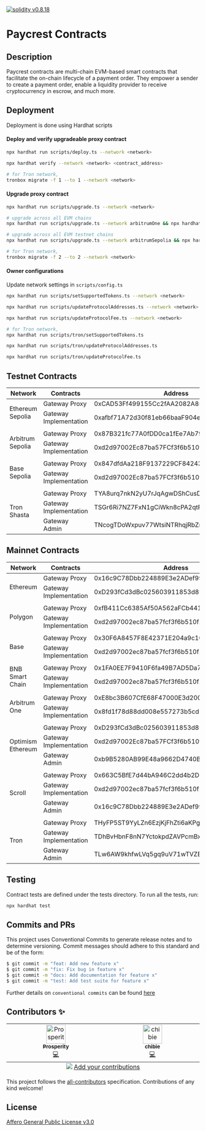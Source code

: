 <a href="https://solidity.readthedocs.io/en/v0.8.18/"><img alt="solidity v0.8.18" src="https://badgen.net/badge/solidity/v0.8.18/blue"></a>

# Paycrest Contracts
    
## Description

Paycrest contracts are multi-chain EVM-based smart contracts that facilitate the on-chain lifecycle of a payment order. They empower a sender to create a payment order, enable a liquidity provider to receive cryptocurrency in escrow, and much more.

## Deployment

Deployment is done using Hardhat scripts

#### Deploy and verify upgradeable proxy contract

```bash
npx hardhat run scripts/deploy.ts --network <network>

npx hardhat verify --network <network> <contract_address>

# for Tron network,
tronbox migrate -f 1 --to 1 --network <network>
```

#### Upgrade proxy contract

```bash
npx hardhat run scripts/upgrade.ts --network <network>

# upgrade across all EVM chains
npx hardhat run scripts/upgrade.ts --network arbitrumOne && npx hardhat run scripts/upgrade.ts --network base && npx hardhat run scripts/upgrade.ts --network bsc && npx hardhat run scripts/upgrade.ts --network polygon && npx hardhat run scripts/upgrade.ts --network optimisticEthereum && npx hardhat run scripts/upgrade.ts --network scroll

# upgrade across all EVM testnet chains
npx hardhat run scripts/upgrade.ts --network arbitrumSepolia && npx hardhat run scripts/upgrade.ts --network amoy && npx hardhat run scripts/upgrade.ts --network baseSepolia && npx hardhat run scripts/upgrade.ts --network sepolia

# for Tron network,
tronbox migrate -f 2 --to 2 --network <network>
```

#### Owner configurations

Update network settings in `scripts/config.ts`

```bash
npx hardhat run scripts/setSupportedTokens.ts --network <network>

npx hardhat run scripts/updateProtocolAddresses.ts --network <network>

npx hardhat run scripts/updateProtocolFee.ts --network <network>

# for Tron network,
npx hardhat run scripts/tron/setSupportedTokens.ts

npx hardhat run scripts/tron/updateProtocolAddresses.ts

npx hardhat run scripts/tron/updateProtocolFee.ts
```


## Testnet Contracts

<table>
	<thead>
		<tr>
			<th>Network</th>
			<th>Contracts</th>
			<th>Address</th>
		</tr>
	</thead>
	<tbody>
		<tr>
			<td rowspan="2">Ethereum Sepolia</td>
			<td>Gateway Proxy</td>
			<td>0xCAD53Ff499155Cc2fAA2082A85716322906886c2</td>
		</tr>
		<tr>
			<td>Gateway Implementation</td>
			<td>0xafbf71A72d30f81eb66baaF904ea537fD35dd106</td>
		</tr>
		<tr>
			<td colspan="3"></td>
		</tr>
		<tr>
			<td rowspan="2">Arbitrum Sepolia</td>
			<td>Gateway Proxy</td>
			<td>0x87B321fc77A0fDD0ca1fEe7Ab791131157B9841A</td>
		</tr>
		<tr>
			<td>Gateway Implementation</td>
			<td>0xd2d97002Ec87ba57FCf3f6b510f20d5A80A6C33a</td>
		</tr>
		<tr>
			<td colspan="3"></td>
		</tr>
		<tr>
			<td rowspan="2">Base Sepolia</td>
			<td>Gateway Proxy</td>
			<td>0x847dfdAa218F9137229CF8424378871A1DA8f625</td>
		</tr>
		<tr>
			<td>Gateway Implementation</td>
			<td>0xd2d97002Ec87ba57FCf3f6b510f20d5A80A6C33a</td>
		</tr>
		<tr>
			<td colspan="3"></td>
		</tr>
		<tr>
			<td rowspan="3">Tron Shasta</td>
			<td>Gateway Proxy</td>
			<td>TYA8urq7nkN2yU7rJqAgwDShCusDZrrsxZ</td>
		</tr>
		<tr>
			<td>Gateway Implementation</td>
			<td>TSGr6Ri7NZ7FxN1gCiWkn8cPA2qtF6ctdF</td>
		</tr>
		<tr>
			<td>Gateway Admin</td>
			<td>TNcogTDoWxpuv77WtsiNTRhqjRbZmmDLTR</td>
		</tr>
	</tbody>
</table>

## Mainnet Contracts

<table>
	<thead>
		<tr>
			<th>Network</th>
			<th>Contracts</th>
			<th>Address</th>
		</tr>
	</thead>
	<tbody>
		<tr>
			<td rowspan="2">Ethereum</td>
			<td>Gateway Proxy</td>
			<td>0x16c9C78Dbb224889E3e2ADef991C8c4438ea797B</td>
		</tr>
		<tr>
			<td>Gateway Implementation</td>
			<td>0xD293fCd3dBc025603911853d893A4724CF9f70a0</td>
		</tr>
		<tr>
			<td colspan="3"></td>
		</tr>
		<tr>
			<td rowspan="2">Polygon</td>
			<td>Gateway Proxy</td>
			<td>0xfB411Cc6385Af50A562aFCb441864E9d541CDA67</td>
		</tr>
		<tr>
			<td>Gateway Implementation</td>
			<td>0xd2d97002ec87ba57fcf3f6b510f20d5a80a6c33a</td>
		</tr>
		<tr>
			<td colspan="3"></td>
		</tr>
		<tr>
			<td rowspan="2">Base</td>
			<td>Gateway Proxy</td>
			<td>0x30F6A8457F8E42371E204a9c103f2Bd42341dD0F</td>
		</tr>
		<tr>
			<td>Gateway Implementation</td>
			<td>0xd2d97002ec87ba57fcf3f6b510f20d5a80a6c33a</td>
		</tr>
		<tr>
			<td colspan="3"></td>
		</tr>
		<tr>
			<td rowspan="2">BNB Smart Chain</td>
			<td>Gateway Proxy</td>
			<td>0x1FA0EE7F9410F6fa49B7AD5Da72Cf01647090028</td>
		</tr>
		<tr>
			<td>Gateway Implementation</td>
			<td>0xd2d97002ec87ba57fcf3f6b510f20d5a80a6c33a</td>
		</tr>
		<tr>
			<td colspan="3"></td>
		</tr>
		<tr>
			<td rowspan="2">Arbitrum One</td>
			<td>Gateway Proxy</td>
			<td>0xE8bc3B607CfE68F47000E3d200310D49041148Fc</td>
		</tr>
		<tr>
			<td>Gateway Implementation</td>
			<td>0x8fd1f78d88dd008e557273b5cd517487c2a9a7de</td>
		</tr>
		<tr>
			<td colspan="3"></td>
		</tr>
		<tr>
			<td rowspan="3">Optimism Ethereum</td>
			<td>Gateway Proxy</td>
			<td>0xD293fCd3dBc025603911853d893A4724CF9f70a0</td>
		</tr>
		<tr>
			<td>Gateway Implementation</td>
			<td>0xd2d97002Ec87ba57FCf3f6b510f20d5A80A6C33a</td>
		</tr>
		<tr>
			<td>Gateway Admin</td>
			<td>0xb9B5280AB99E48a9662D4740B1e1398abdf87b6D</td>
		</tr>
		<tr>
			<td colspan="3"></td>
		</tr>
		<tr>
			<td rowspan="3">Scroll</td>
			<td>Gateway Proxy</td>
			<td>0x663C5BfE7d44bA946C2dd4b2D1Cf9580319F9338</td>
		</tr>
		<tr>
			<td>Gateway Implementation</td>
			<td>0xd2d97002ec87ba57fcf3f6b510f20d5a80a6c33a</td>
		</tr>
		<tr>
			<td>Gateway Admin</td>
			<td>0x16c9C78Dbb224889E3e2ADef991C8c4438ea797B</td>
		</tr>
		<tr>
			<td colspan="3"></td>
		</tr>
		<tr>
			<td rowspan="3">Tron</td>
			<td>Gateway Proxy</td>
			<td>THyFP5ST9YyLZn6EzjKjFhZti6aKPgEXNU</td>
		</tr>
		<tr>
			<td>Gateway Implementation</td>
			<td>TDhBvHbnF8nN7YctokpdZAVPcmBx2Jrn2d</td>
		</tr>
		<tr>
			<td>Gateway Admin</td>
			<td>TLw6AW9khfwLVq5gq9uV71wTVZEPxKjoiZ</td>
		</tr>
	</tbody>
</table>

## Testing

Contract tests are defined under the tests directory. To run all the tests, run:

```bash
npx hardhat test
```

## **Commits and PRs**

This project uses Conventional Commits to generate release notes and to determine versioning. Commit messages should adhere to this standard and be of the form:

```bash
$ git commit -m "feat: Add new feature x"
$ git commit -m "fix: Fix bug in feature x"
$ git commit -m "docs: Add documentation for feature x"
$ git commit -m "test: Add test suite for feature x"
```

Further details on `conventional commits` can be found [here](https://www.conventionalcommits.org/en/v1.0.0/)

## Contributors ✨

<!-- ALL-CONTRIBUTORS-LIST:START - Do not remove or modify this section -->
<!-- prettier-ignore-start -->
<!-- markdownlint-disable -->
<table>
  <tbody>
    <tr>
      <td align="center" valign="top" width="14.28%"><a href="https://onahprosperity.github.io/"><img src="https://avatars.githubusercontent.com/u/40717516?v=4?s=50" width="50px;" alt="Prosperity"/><br /><sub><b>Prosperity</b></sub></a><br /><a href="https://github.com/paycrest/contracts" title="code">💻</a></td>
      <td align="center" valign="top" width="14.28%"><a href="https://chibie.github.io/"><img src="https://avatars.githubusercontent.com/u/6025509?v=4" width="50px;" alt="chibie"/><br /><sub><b>chibie</b></sub></a><br /><a href="https://github.com/paycrest/contracts" title="code">💻</a></td>
    </tr>
  </tbody>
  <tfoot>
    <tr>
      <td align="center" size="13px" colspan="7">
        <img src="https://raw.githubusercontent.com/all-contributors/all-contributors-cli/1b8533af435da9854653492b1327a23a4dbd0a10/assets/logo-small.svg">
          <a href="https://all-contributors.js.org/docs/en/bot/usage">Add your contributions</a>
        </img>
      </td>
    </tr>
  </tfoot>
</table>

<!-- markdownlint-restore -->
<!-- prettier-ignore-end -->

<!-- ALL-CONTRIBUTORS-LIST:END -->

This project follows the [all-contributors](https://github.com/all-contributors/all-contributors) specification. Contributions of any kind welcome!

## License
[Affero General Public License v3.0](https://choosealicense.com/licenses/agpl-3.0/)
